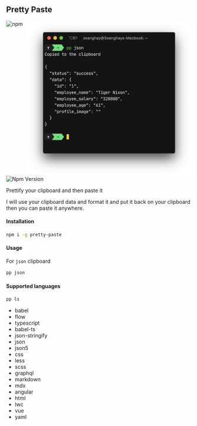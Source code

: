 ## Pretty Paste
<img align="right" width="450" src="https://raw.githubusercontent.com/seanghay/pretty-paste/master/image1.png">

![npm](https://github.com/seanghay/pretty-paste/workflows/npm/badge.svg)
![Npm Version](https://img.shields.io/npm/v/pretty-paste.svg)

Prettify your clipboard and then paste it

I will use your clipboard data and format it and put it back on your clipboard then you can paste it anywhere.


#### Installation

```sh
npm i -g pretty-paste
```

#### Usage

For `json` clipboard

```sh
pp json
```

#### Supported languages

```sh
pp ls
```

* babel
* flow
* typescript
* babel-ts
* json-stringify
* json
* json5
* css
* less
* scss
* graphql
* markdown
* mdx
* angular
* html
* lwc
* vue
* yaml
